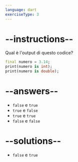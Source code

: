 ```yaml
---
language: dart
exerciseType: 3
---
```


# --instructions--

Qual è l'output di questo codice?
```dart
final numero = 3.14;
print(numero is int);
print(numero is double);
```

# --answers--

- `false` e `true`
- `true` e `false`
- `true` e `true`
- `false` e `false`

# --solutions--

- `false` e `true`
